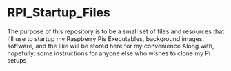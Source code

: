# RPI_Startup_Files
The purpose of this repository is to be a small set of files and resources that I'll use to startup my Raspberry Pis
    Executables, background images, software, and the like will be stored here for my convenience
    Along with, hopefully, some instructions for anyone else who wishes to clone my Pi setups